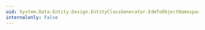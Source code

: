 ```yaml
---
uid: System.Data.Entity.Design.EntityClassGenerator.EdmToObjectNamespaceMap
internalonly: False
---
```

